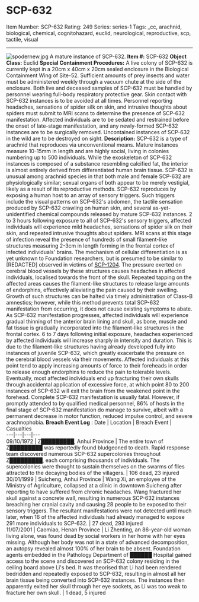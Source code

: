 # SCP-632
Item Number: SCP-632
Rating: 249
Series: series-1
Tags: _cc, arachnid, biological, chemical, cognitohazard, euclid, neurological, reproductive, scp, tactile, visual

---

![spodernew.jpg](https://scp-wiki.wdfiles.com/local--files/scp-632/spodernew.jpg)
A mature instance of SCP-632.
**Item #:** SCP-632
**Object Class:** Euclid
**Special Containment Procedures:** A live colony of SCP-632 is currently kept in a 20cm x 40cm x 20cm sealed enclosure in the Biological Containment Wing of Site-52. Sufficient amounts of prey insects and water must be administered weekly through a vacuum chute at the side of the enclosure. Both live and deceased samples of SCP-632 must be handled by personnel wearing full-body respiratory protective gear. Skin contact with SCP-632 instances is to be avoided at all times.
Personnel reporting headaches, sensations of spider silk on skin, and intrusive thoughts about spiders must submit to MRI scans to determine the presence of SCP-632 manifestation. Affected individuals are to be sedated and restrained before the onset of late-stage manifestation, and any newly-formed SCP-632 instances are to be surgically removed.
Uncontained instances of SCP-632 in the wild are to be destroyed on sight.
**Description:** SCP-632 is a type of arachnid that reproduces via unconventional means. Mature instances measure 10-15mm in length and are highly social, living in colonies numbering up to 500 individuals. While the exoskeleton of SCP-632 instances is composed of a substance resembling calcified fat, the interior is almost entirely derived from differentiated human brain tissue. SCP-632 is unusual among arachnid species in that both male and female SCP-632 are physiologically similar; sexual organs of both appear to be merely vestigial, likely as a result of its reproductive methods.
SCP-632 reproduces by exposing a human host to an array of sensory triggers. Such triggers include the visual patterns on SCP-632's abdomen, the tactile sensation produced by SCP-632 crawling on human skin, and several as-yet-unidentified chemical compounds released by mature SCP-632 instances.
2 to 3 hours following exposure to all of SCP-632's sensory triggers, affected individuals will experience mild headaches, sensations of spider silk on their skin, and repeated intrusive thoughts about spiders. MRI scans at this stage of infection reveal the presence of hundreds of small filament-like structures measuring 2-3cm in length forming in the frontal cortex of infected individuals' brains. The mechanism of cellular differentiation is as yet unknown to Foundation researchers, but is presumed to be similar to [REDACTED] observed in victims of [SCP-1204](/scp-1204). The pressure exerted on cerebral blood vessels by these structures causes headaches in affected individuals, localised towards the front of the skull. Repeated tapping on the affected areas causes the filament-like structures to release large amounts of endorphins, effectively alleviating the pain caused by their swelling. Growth of such structures can be halted via timely administration of Class-B amnestics; however, while this method prevents total SCP-632 manifestation from occurring, it does not cause existing symptoms to abate.
As SCP-632 manifestation progresses, affected individuals will experience gradual thinning of the anterior brain lining and skull, as bone, muscle and fat tissue is gradually incorporated into the filament-like structures in the frontal cortex. 6 to 7 days following initial exposure, headaches experienced by affected individuals will increase sharply in intensity and duration. This is due to the filament-like structures having already developed fully into instances of juvenile SCP-632, which greatly exacerbate the pressure on the cerebral blood vessels via their movements. Affected individuals at this point tend to apply increasing amounts of force to their foreheads in order to release enough endorphins to reduce the pain to tolerable levels. Eventually, most affected individuals end up fracturing their own skulls through accidental application of excessive force, at which point 80 to 200 instances of SCP-632 will exit the brain from the weakened point in the forehead.
Complete SCP-632 manifestation is usually fatal. However, if promptly attended to by qualified medical personnel, 86% of hosts in the final stage of SCP-632 manifestation do manage to survive, albeit with a permanent decrease in motor function, reduced impulse control, and severe arachnophobia.
**Breach Event Log** :
Date | Location | Breach Event | Casualties  
---|---|---|---  
09/10/1972 | Z█████████, Anhui Province | The entire town of Z█████████ was reportedly found bludgeoned to death. Rapid response team discovered numerous SCP-632 supercolonies throughout Z█████████, each comprising thousands of individuals. The supercolonies were thought to sustain themselves on the swarms of flies attracted to the decaying bodies of the villagers. | 106 dead, 23 injured  
30/01/1999 | Suicheng, Anhui Province | Wang Xi, an employee of the Ministry of Agriculture, collapsed at a clinic in downtown Suicheng after reporting to have suffered from chronic headaches. Wang fractured her skull against a concrete wall, resulting in numerous SCP-632 instances breaching her cranial cavity and causing 28 people to be exposed to their sensory triggers. The resultant manifestations were not detected until much later, when 16 of the affected individuals had already managed to expose 291 more individuals to SCP-632. | 27 dead, 293 injured  
11/07/2001 | Caomiao, Henan Province | Li Zhenting, an 86-year-old woman living alone, was found dead by social workers in her home with her eyes missing. Although her body was not in a state of advanced decomposition, an autopsy revealed almost 100% of her brain to be absent. Foundation agents embedded in the Pathology Department of ██████ Hospital gained access to the scene and discovered an SCP-632 colony residing in the ceiling board above Li's bed. It was theorised that Li had been rendered bedridden and repeatedly exposed to SCP-632, resulting in almost all her brain tissue being converted into SCP-632 instances. The instances then apparently exited her skull through her eye sockets, as Li was too weak to fracture her own skull. | 1 dead, 5 injured